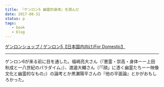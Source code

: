 ```yaml
---
title: 『ゲンロン5 幽霊的身体』を読んだ
date: 2017-08-31
status: p
tags:
   - book
   - blog
---
```


[ゲンロンショップ / ゲンロン5【日本国内向け/For Domestic】](https://shop.genron.co.jp/products/detail.php?product_id=375)

---

ゲンロン6が来る前に目を通した。福嶋亮大さん（『悪霊・崇高・身体ーー上田秋成と一八世紀のパラダイム』）、渡邉大輔さん（『「顔」に憑く幽霊たちーー映像文化と幽霊的なもの』）の論考とか黒瀬陽平さんの『他の平面論』とかがおもしろかった。
